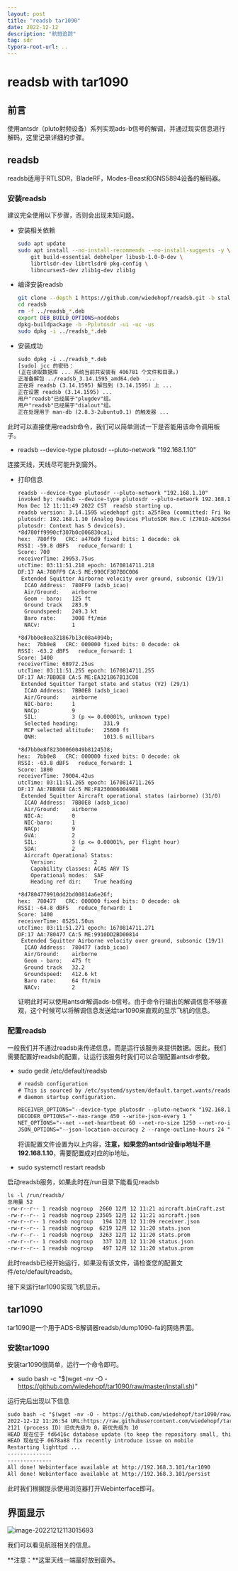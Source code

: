 ```yaml
---
layout: post
title: "readsb tar1090"
date: 2022-12-12
description: "航班追踪"
tag: sdr
typora-root-url: ..
---
```




# readsb with tar1090

## 前言

使用antsdr（pluto射频设备）系列实现ads-b信号的解调，并通过现实信息进行解码，这里记录详细的步骤。

## readsb

readsb适用于RTLSDR，BladeRF，Modes-Beast和GNS5894设备的解码器。

### 安装readsb

建议完全使用以下步骤，否则会出现未知问题。

- 安装相关依赖

  ```sh
  sudo apt update
  sudo apt install --no-install-recommends --no-install-suggests -y \
      git build-essential debhelper libusb-1.0-0-dev \
      librtlsdr-dev librtlsdr0 pkg-config \
      libncurses5-dev zlib1g-dev zlib1g
  ```

- 编译安装readsb

  ```sh 
  git clone --depth 1 https://github.com/wiedehopf/readsb.git -b stale
  cd readsb
  rm -f ../readsb_*.deb
  export DEB_BUILD_OPTIONS=noddebs
  dpkg-buildpackage -b -Pplutosdr -ui -uc -us
  sudo dpkg -i ../readsb_*.deb
  ```

- 安装成功

  ```txt
  sudo dpkg -i ../readsb_*.deb
  [sudo] jcc 的密码： 
  (正在读取数据库 ... 系统当前共安装有 406781 个文件和目录。)
  正准备解包 ../readsb_3.14.1595_amd64.deb  ...
  正在将 readsb (3.14.1595) 解包到 (3.14.1595) 上 ...
  正在设置 readsb (3.14.1595) ...
  用户"readsb"已经属于"plugdev"组。
  用户"readsb"已经属于"dialout"组。
  正在处理用于 man-db (2.8.3-2ubuntu0.1) 的触发器 ...
  ```

  

此时可以直接使用readsb命令，我们可以简单测试一下是否能用该命令调用板子。

- readsb --device-type plutosdr --pluto-network "192.168.1.10"

连接天线，天线尽可能升到窗外。

- 打印信息

  ```txt
  readsb --device-type plutosdr --pluto-network "192.168.1.10"
  invoked by: readsb --device-type plutosdr --pluto-network 192.168.1.10
  Mon Dec 12 11:11:49 2022 CST  readsb starting up.
  readsb version: 3.14.1595 wiedehopf git: a25f8ea (committed: Fri Nov 11 18:19:32 2022 0100)
  plutosdr: 192.168.1.10 (Analog Devices PlutoSDR Rev.C (Z7010-AD9364)), serial=
  plutosdr: Context has 5 device(s).
  *8d780ff9990cf307b0c006830ca1;
  hex:  780ff9   CRC: a476d9 fixed bits: 1 decode: ok
  RSSI: -59.8 dBFS   reduce_forward: 1
  Score: 700
  receiverTime: 29953.75us
  utcTime: 03:11:51.218 epoch: 1670814711.218
  DF:17 AA:780FF9 CA:5 ME:990CF307B0C006
   Extended Squitter Airborne velocity over ground, subsonic (19/1)
    ICAO Address:  780FF9 (adsb_icao)
    Air/Ground:    airborne
    Geom - baro:   125 ft
    Ground track   283.9
    Groundspeed:   249.3 kt
    Baro rate:     3008 ft/min
    NACv:          1
  
  *8d7bb0e8ea321867b13c08a4094b;
  hex:  7bb0e8   CRC: 000000 fixed bits: 0 decode: ok
  RSSI: -63.2 dBFS   reduce_forward: 1
  Score: 1400
  receiverTime: 68972.25us
  utcTime: 03:11:51.255 epoch: 1670814711.255
  DF:17 AA:7BB0E8 CA:5 ME:EA321867B13C08
   Extended Squitter Target state and status (V2) (29/1)
    ICAO Address:  7BB0E8 (adsb_icao)
    Air/Ground:    airborne
    NIC-baro:      1
    NACp:          9
    SIL:           3 (p <= 0.00001%, unknown type)
    Selected heading:        331.9
    MCP selected altitude:   25600 ft
    QNH:                     1013.6 millibars
  
  *8d7bb0e8f82300060049b8124538;
  hex:  7bb0e8   CRC: 000000 fixed bits: 0 decode: ok
  RSSI: -63.8 dBFS   reduce_forward: 1
  Score: 1800
  receiverTime: 79004.42us
  utcTime: 03:11:51.265 epoch: 1670814711.265
  DF:17 AA:7BB0E8 CA:5 ME:F82300060049B8
   Extended Squitter Aircraft operational status (airborne) (31/0)
    ICAO Address:  7BB0E8 (adsb_icao)
    Air/Ground:    airborne
    NIC-A:         0
    NIC-baro:      1
    NACp:          9
    GVA:           2
    SIL:           3 (p <= 0.00001%, per flight hour)
    SDA:           2
    Aircraft Operational Status:
      Version:            2
      Capability classes: ACAS ARV TS 
      Operational modes:  SAF 
      Heading ref dir:    True heading
  
  *8d7804779910dd2bd00814a6e26f;
  hex:  780477   CRC: 000000 fixed bits: 0 decode: ok
  RSSI: -64.8 dBFS   reduce_forward: 1
  Score: 1400
  receiverTime: 85251.50us
  utcTime: 03:11:51.271 epoch: 1670814711.271
  DF:17 AA:780477 CA:5 ME:9910DD2BD00814
   Extended Squitter Airborne velocity over ground, subsonic (19/1)
    ICAO Address:  780477 (adsb_icao)
    Air/Ground:    airborne
    Geom - baro:   475 ft
    Ground track   32.2
    Groundspeed:   412.6 kt
    Baro rate:     64 ft/min
    NACv:          2
  ```

  

  证明此时可以使用antsdr解调ads-b信号。由于命令行输出的解调信息不够直观，这个时候可以将解调信息发送给tar1090来直观的显示飞机的信息。

### 配置readsb

一般我们并不通过readsb来传递信息，而是运行该服务来提供数据。因此，我们需要配置好readsb的配置，让运行该服务时我们可以合理配置antsdr参数。

- sudo gedit /etc/default/readsb

  ```txt
  # readsb configuration
  # This is sourced by /etc/systemd/system/default.target.wants/readsb.service as
  # daemon startup configuration.
  
  RECEIVER_OPTIONS="--device-type plutosdr --pluto-network "192.168.1.10" --gain 60"
  DECODER_OPTIONS="--max-range 450 --write-json-every 1 "
  NET_OPTIONS="--net --net-heartbeat 60 --net-ro-size 1250 --net-ro-interval 0.05 --net-ri-port 30001 --net-ro-port 30002 --net-sbs-port 30003 --net-bi-port 30004,30104 --net-bo-port 30005 --net-connector 192.168.3.101,30004,beast_out"
  JSON_OPTIONS="--json-location-accuracy 2 --range-outline-hours 24 "
  ```

  将该配置文件设置为以上内容，**注意，如果您的antsdr设备ip地址不是192.168.1.10**，需要配置成对应的ip地址。

- sudo systemctl restart readsb

启动readsb服务，如果此时在/run目录下能看见readsb

```txt
ls -l /run/readsb/
总用量 52
-rw-r--r-- 1 readsb nogroup  2660 12月 12 11:21 aircraft.binCraft.zst
-rw-r--r-- 1 readsb nogroup 23505 12月 12 11:21 aircraft.json
-rw-r--r-- 1 readsb nogroup   194 12月 12 11:09 receiver.json
-rw-r--r-- 1 readsb nogroup  6219 12月 12 11:20 stats.json
-rw-r--r-- 1 readsb nogroup  3263 12月 12 11:20 stats.prom
-rw-r--r-- 1 readsb nogroup   337 12月 12 11:20 status.json
-rw-r--r-- 1 readsb nogroup   497 12月 12 11:20 status.prom
```

此时readsb已经开始运行，如果没有该文件，请检查您的配置文件/etc/default/readsb。

接下来运行tar1090实现飞机显示。



## tar1090

tar1090是一个用于ADS-B解调器readsb/dump1090-fa的网络界面。

### 安装tar1090

安装tar1090很简单，运行一个命令即可。

- sudo bash -c "$(wget -nv -O - https://github.com/wiedehopf/tar1090/raw/master/install.sh)"

运行完后出现以下信息

```txt
sudo bash -c "$(wget -nv -O - https://github.com/wiedehopf/tar1090/raw/master/install.sh)"
2022-12-12 11:26:54 URL:https://raw.githubusercontent.com/wiedehopf/tar1090/master/install.sh [19270/19270] -> "-" [1]
2121 (process ID) 旧优先级为 0，新优先级为 10
HEAD 现在位于 fd6416c database update (to keep the repository small, this commit is replaced regularly)
HEAD 现在位于 0678a88 fix recently introduce issue on mobile
Restarting lighttpd ...
--------------
--------------
All done! Webinterface available at http://192.168.3.101/tar1090
All done! Webinterface available at http://192.168.3.101/persist

```

此时我们根据提示使用浏览器打开Webinterface即可。



## 界面显示

![image-20221212113015693](images/SDR/image-20221212113015693.png)

我们可以看见航班相关的信息。

**注意：**这里天线一端最好放到窗外。